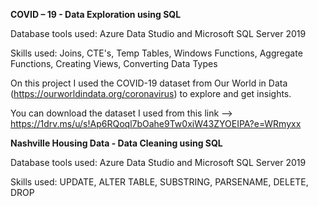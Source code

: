 **COVID – 19  - Data Exploration using SQL**

Database tools used: Azure Data Studio and Microsoft SQL Server 2019

Skills used: Joins, CTE's, Temp Tables, Windows Functions, Aggregate Functions, Creating Views, Converting Data Types

On this project I used the COVID-19 dataset from Our World in Data (https://ourworldindata.org/coronavirus) to explore and get insights. 

You can download the dataset I used from this link --> https://1drv.ms/u/s!Ap6RQoql7bOahe9Tw0xiW43ZYOEIPA?e=WRmyxx


**Nashville Housing Data - Data Cleaning using SQL**

Database tools used: Azure Data Studio and Microsoft SQL Server 2019

Skills used: UPDATE, ALTER TABLE, SUBSTRING, PARSENAME, DELETE, DROP

